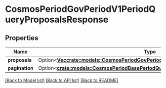 # CosmosPeriodGovPeriodV1PeriodQueryProposalsResponse

## Properties

Name | Type | Description | Notes
------------ | ------------- | ------------- | -------------
**proposals** | Option<[**Vec<crate::models::CosmosPeriodGovPeriodV1PeriodProposal>**](cosmos.gov.v1.Proposal.md)> |  | [optional]
**pagination** | Option<[**crate::models::CosmosPeriodBasePeriodQueryPeriodV1beta1PeriodPageResponse**](cosmos.base.query.v1beta1.PageResponse.md)> |  | [optional]

[[Back to Model list]](../README.md#documentation-for-models) [[Back to API list]](../README.md#documentation-for-api-endpoints) [[Back to README]](../README.md)


